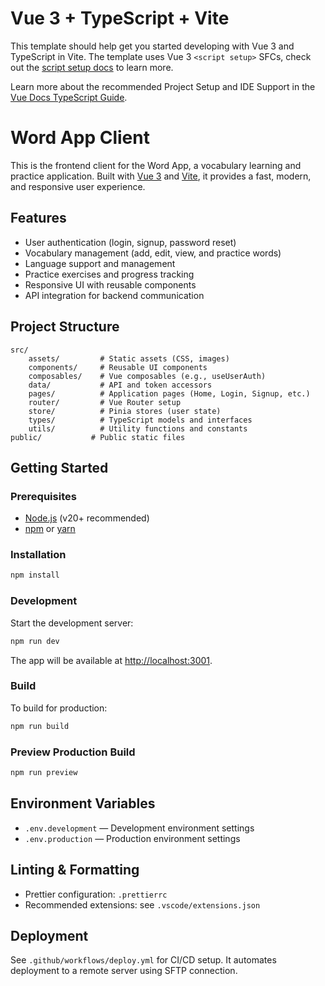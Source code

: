 # Vue 3 + TypeScript + Vite

This template should help get you started developing with Vue 3 and TypeScript in Vite. The template uses Vue 3 `<script setup>` SFCs, check out the [script setup docs](https://v3.vuejs.org/api/sfc-script-setup.html#sfc-script-setup) to learn more.

Learn more about the recommended Project Setup and IDE Support in the [Vue Docs TypeScript Guide](https://vuejs.org/guide/typescript/overview.html#project-setup).

# Word App Client

This is the frontend client for the Word App, a vocabulary learning and practice application. Built with [Vue 3](https://vuejs.org/) and [Vite](https://vitejs.dev/), it provides a fast, modern, and responsive user experience.

## Features

- User authentication (login, signup, password reset)
- Vocabulary management (add, edit, view, and practice words)
- Language support and management
- Practice exercises and progress tracking
- Responsive UI with reusable components
- API integration for backend communication

## Project Structure

```
src/
	assets/         # Static assets (CSS, images)
	components/     # Reusable UI components
	composables/    # Vue composables (e.g., useUserAuth)
	data/           # API and token accessors
	pages/          # Application pages (Home, Login, Signup, etc.)
	router/         # Vue Router setup
	store/          # Pinia stores (user state)
	types/          # TypeScript models and interfaces
	utils/          # Utility functions and constants
public/           # Public static files
```

## Getting Started

### Prerequisites

- [Node.js](https://nodejs.org/) (v20+ recommended)
- [npm](https://www.npmjs.com/) or [yarn](https://yarnpkg.com/)

### Installation

```bash
npm install
```

### Development

Start the development server:

```bash
npm run dev
```

The app will be available at [http://localhost:3001](http://localhost:3001).

### Build

To build for production:

```bash
npm run build
```

### Preview Production Build

```bash
npm run preview
```

## Environment Variables

- `.env.development` — Development environment settings
- `.env.production` — Production environment settings

## Linting & Formatting

- Prettier configuration: `.prettierrc`
- Recommended extensions: see `.vscode/extensions.json`

## Deployment

See `.github/workflows/deploy.yml` for CI/CD setup.
It automates deployment to a remote server using SFTP connection.

